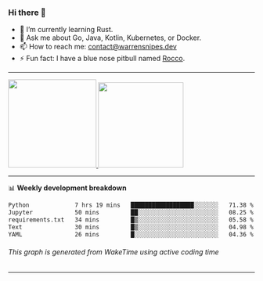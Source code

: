 ### Hi there 👋

- 🌱 I’m currently learning Rust.
- 💬 Ask me about Go, Java, Kotlin, Kubernetes, or Docker.
- 📫 How to reach me: contact@warrensnipes.dev
- ⚡ Fun fact: I have a blue nose pitbull named [Rocco](https://i.imgur.com/iLsSCKu.jpg).

-------


<a href="https://github.com/LockedThread/LockedThread">
  <img height="180em" src="https://github-readme-stats.vercel.app/api?username=LockedThread&theme=transparent&bg_color=00000000&show_icons=true&count_private=true" />
  <img height="174em" src="https://github-readme-stats.vercel.app/api/top-langs?username=LockedThread&theme=transparent&layout=compact&hide_progress=true&bg_color=00000000" />
  </a>

-------

📊 **Weekly development breakdown**
<!--START_SECTION:waka-->

```txt
Python             7 hrs 19 mins   ██████████████████░░░░░░░   71.38 %
Jupyter            50 mins         ██░░░░░░░░░░░░░░░░░░░░░░░   08.25 %
requirements.txt   34 mins         █▒░░░░░░░░░░░░░░░░░░░░░░░   05.58 %
Text               30 mins         █▒░░░░░░░░░░░░░░░░░░░░░░░   04.98 %
YAML               26 mins         █░░░░░░░░░░░░░░░░░░░░░░░░   04.36 %
```

<!--END_SECTION:waka-->
###### *This graph is generated from WakeTime using active coding time*
-------
